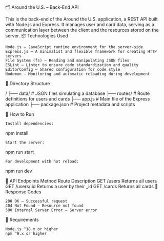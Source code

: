 🗂️ Around the U.S. – Back-End API

This is the back-end of the Around the U.S. application, a REST API built with Node.js and Express. It manages user and card data, serving as a communication layer between the client and the resources stored on the server.
📦 Technologies Used

    Node.js — JavaScript runtime environment for the server-side
    Express.js — A minimalist and flexible framework for creating HTTP servers
    File System (fs) — Reading and manipulating JSON files
    ESLint — Linter to ensure code standardization and quality
    EditorConfig — Shared configuration for code style
    Nodemon — Monitoring and automatic reloading during development

📁 Directory Structure

/
├── data/         # JSON files simulating a database
├── routes/       # Route definitions for users and cards
├── app.js        # Main file of the Express application
├── package.json  # Project metadata and scripts

🚀 How to Run

    Install dependencies:

npm install

    Start the server:

npm run start

    For development with hot reload:

npm run dev

📡 API Endpoints
Method 	Route 	Description
GET 	/users 	Returns all users
GET 	/users/:id 	Returns a user by their _id
GET 	/cards 	Returns all cards
📘 Response Codes

    200 OK – Successful request
    404 Not Found – Resource not found
    500 Internal Server Error – Server error

🧪 Requirements

    Node.js ^18.x or higher
    npm ^9.x or higher
